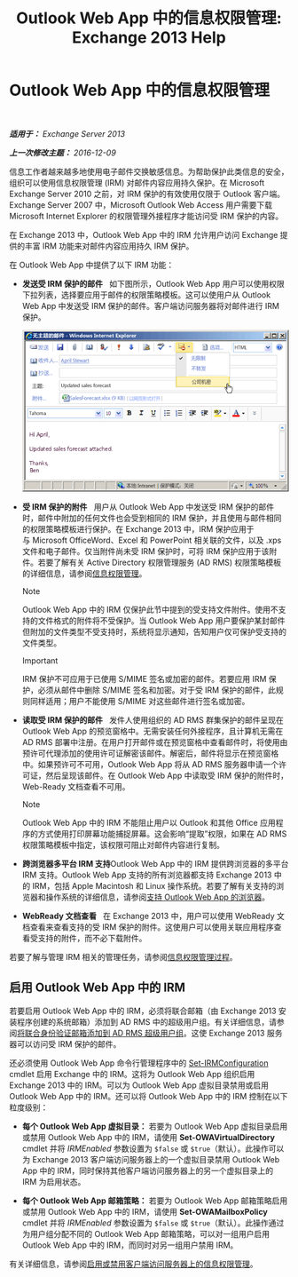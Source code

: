 ﻿---
title: 'Outlook Web App 中的信息权限管理: Exchange 2013 Help'
TOCTitle: Outlook Web App 中的信息权限管理
ms:assetid: 60a49dab-17ac-4d2c-9b41-7d87250d6c00
ms:mtpsurl: https://technet.microsoft.com/zh-cn/library/Dd876891(v=EXCHG.150)
ms:contentKeyID: 50490691
ms.date: 01/11/2018
mtps_version: v=EXCHG.150
ms.translationtype: HT
---

# Outlook Web App 中的信息权限管理

 

_**适用于：** Exchange Server 2013_

_**上一次修改主题：** 2016-12-09_

信息工作者越来越多地使用电子邮件交换敏感信息。为帮助保护此类信息的安全，组织可以使用信息权限管理 (IRM) 对邮件内容应用持久保护。在 Microsoft Exchange Server 2010 之前，对 IRM 保护的有效使用仅限于 Outlook 客户端。Exchange Server 2007 中，Microsoft Outlook Web Access 用户需要下载 Microsoft Internet Explorer 的权限管理外接程序才能访问受 IRM 保护的内容。

在 Exchange 2013 中，Outlook Web App 中的 IRM 允许用户访问 Exchange 提供的丰富 IRM 功能来对邮件内容应用持久 IRM 保护。

在 Outlook Web App 中提供了以下 IRM 功能：

  - **发送受 IRM 保护的邮件**   如下图所示，Outlook Web App 用户可以使用权限下拉列表，选择要应用于邮件的权限策略模板。这可以使用户从 Outlook Web App 中发送受 IRM 保护的邮件。客户端访问服务器将对邮件进行 IRM 保护。
    
    ![从 OWA 发送受 IRM 保护的邮件](images/Dd876891.fa8cabb5-c049-46dc-8b29-9d9957dbfd3e(EXCHG.150).gif "从 OWA 发送受 IRM 保护的邮件")  

  - **受 IRM 保护的附件**   用户从 Outlook Web App 中发送受 IRM 保护的邮件时，邮件中附加的任何文件也会受到相同的 IRM 保护，并且使用与邮件相同的权限策略模板进行保护。在 Exchange 2013 中，IRM 保护应用于与 Microsoft OfficeWord、Excel 和 PowerPoint 相关联的文件，以及 .xps 文件和电子邮件。仅当附件尚未受 IRM 保护时，可将 IRM 保护应用于该附件。若要了解有关 Active Directory 权限管理服务 (AD RMS) 权限策略模板的详细信息，请参阅[信息权限管理](information-rights-management-exchange-2013-help.md)。
    
    > [!NOTE]
    > Outlook Web App 中的 IRM 仅保护此节中提到的受支持文件附件。使用不支持的文件格式的附件将不受保护。当 Outlook Web App 用户要保护某封邮件但附加的文件类型不受支持时，系统将显示通知，告知用户仅可保护受支持的文件类型。
    
    > [!important]
    > IRM 保护不可应用于已使用 S/MIME 签名或加密的邮件。若要应用 IRM 保护，必须从邮件中删除 S/MIME 签名和加密。对于受 IRM 保护的邮件，此规则同样适用；用户不能使用 S/MIME 对这些邮件进行签名或加密。


  - **读取受 IRM 保护的邮件**   发件人使用组织的 AD RMS 群集保护的邮件呈现在 Outlook Web App 的预览窗格中。无需安装任何外接程序，且计算机无需在 AD RMS 部署中注册。在用户打开邮件或在预览窗格中查看邮件时，将使用由预许可代理添加的使用许可证解密该邮件。解密后，邮件将显示在预览窗格中。如果预许可不可用，Outlook Web App 将从 AD RMS 服务器申请一个许可证，然后呈现该邮件。在 Outlook Web App 中读取受 IRM 保护的附件时，Web-Ready 文档查看不可用。
    
    > [!NOTE]
    > Outlook Web App 中的 IRM 不能阻止用户以 Outlook 和其他 Office 应用程序的方式使用打印屏幕功能捕捉屏幕。这会影响“提取”权限，如果在 AD RMS 权限策略模板中指定，该权限可阻止对邮件内容进行复制。


  - **跨浏览器多平台 IRM 支持**Outlook Web App 中的 IRM 提供跨浏览器的多平台 IRM 支持。Outlook Web App 支持的所有浏览器都支持 Exchange 2013 中的 IRM，包括 Apple Macintosh 和 Linux 操作系统。若要了解有关支持的浏览器和操作系统的详细信息，请参阅[支持 Outlook Web App 的浏览器](https://go.microsoft.com/fwlink/p/?linkid=129362)。

  - **WebReady 文档查看**   在 Exchange 2013 中，用户可以使用 WebReady 文档查看来查看支持的受 IRM 保护的附件。这使用户可以使用关联应用程序查看受支持的附件，而不必下载附件。

若要了解与管理 IRM 相关的管理任务，请参阅[信息权限管理过程](information-rights-management-procedures-exchange-2013-help.md)。

## 启用 Outlook Web App 中的 IRM

若要启用 Outlook Web App 中的 IRM，必须将联合邮箱（由 Exchange 2013 安装程序创建的系统邮箱）添加到 AD RMS 中的超级用户组。有关详细信息，请参阅[将联合身份验证邮箱添加到 AD RMS 超级用户组](add-the-federation-mailbox-to-the-ad-rms-super-users-group-exchange-2013-help.md)。这使 Exchange 2013 服务器可以访问受 IRM 保护的邮件。

还必须使用 Outlook Web App 命令行管理程序中的 [Set-IRMConfiguration](https://technet.microsoft.com/zh-cn/library/dd979792\(v=exchg.150\)) cmdlet 启用 Exchange 中的 IRM。这将为 Outlook Web App 组织启用 Exchange 2013 中的 IRM。可以为 Outlook Web App 虚拟目录禁用或启用 Outlook Web App 中的 IRM。还可以将 Outlook Web App 中的 IRM 控制在以下粒度级别：

  - **每个 Outlook Web App 虚拟目录：** 若要为 Outlook Web App 虚拟目录启用或禁用 Outlook Web App 中的 IRM，请使用 **Set-OWAVirtualDirectory** cmdlet 并将 *IRMEnabled* 参数设置为 `$false` 或 `$true`（默认）。此操作可以为 Exchange 2013 客户端访问服务器上的一个虚拟目录禁用 Outlook Web App 中的 IRM，同时保持其他客户端访问服务器上的另一个虚拟目录上的 IRM 为启用状态。

  - **每个 Outlook Web App 邮箱策略：** 若要为 Outlook Web App 邮箱策略启用或禁用 Outlook Web App 中的 IRM，请使用 **Set-OWAMailboxPolicy** cmdlet 并将 *IRMEnabled* 参数设置为 `$false` 或 `$true`（默认）。此操作通过为用户组分配不同的 Outlook Web App 邮箱策略，可以对一组用户启用 Outlook Web App 中的 IRM，而同时对另一组用户禁用 IRM。

有关详细信息，请参阅[启用或禁用客户端访问服务器上的信息权限管理](enable-or-disable-information-rights-management-on-client-access-servers-exchange-2013-help.md)。

